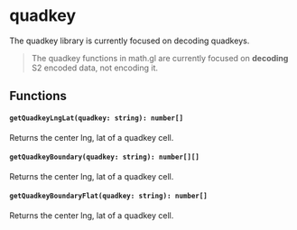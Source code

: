 # quadkey

The quadkey library is currently focused on decoding quadkeys.

> The quadkey functions in math.gl are currently focused on **decoding** S2 encoded data, not encoding it.

## Functions

#### `getQuadkeyLngLat(quadkey: string): number[]`

Returns the center lng, lat of a quadkey cell.

#### `getQuadkeyBoundary(quadkey: string): number[][]`

Returns the center lng, lat of a quadkey cell.

#### `getQuadkeyBoundaryFlat(quadkey: string): number[]`

Returns the center lng, lat of a quadkey cell.
